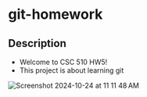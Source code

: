 # git-homework
## Description
* Welcome to CSC 510 HW5!
* This project is about learning git

![Screenshot 2024-10-24 at 11 11 48 AM](https://github.com/user-attachments/assets/5d6550c4-ef7b-4762-ad05-692e835b53ba)
